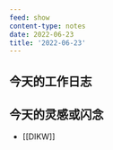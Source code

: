 ```yaml
---
feed: show
content-type: notes
date: 2022-06-23
title: '2022-06-23'
---
```


## 今天的工作日志

## 今天的灵感或闪念
- [[DIKW]]